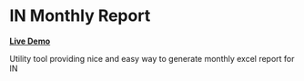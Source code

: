 # IN Monthly Report 

**[Live Demo](https://owlcode.github.io/in-excel-report/)**

Utility tool providing nice and easy way to generate monthly excel report for IN
